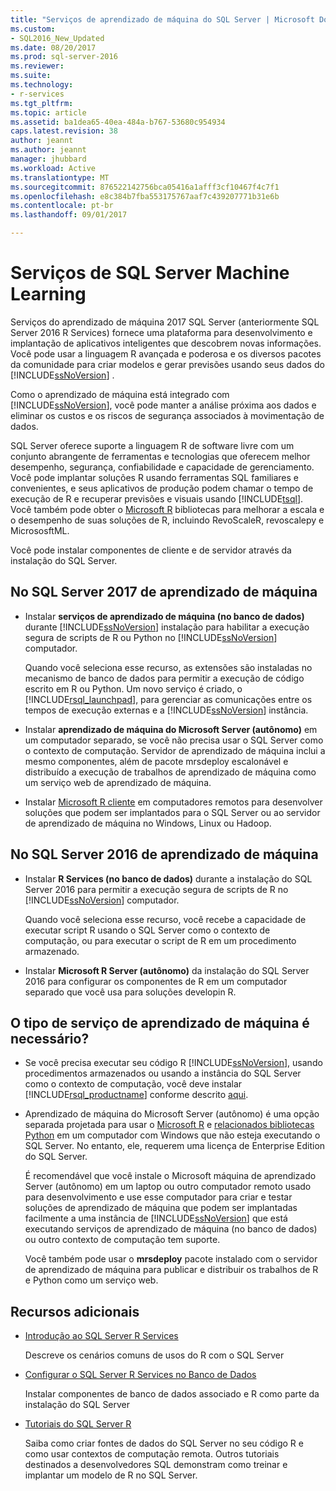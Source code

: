 ```yaml
---
title: "Serviços de aprendizado de máquina do SQL Server | Microsoft Docs"
ms.custom:
- SQL2016_New_Updated
ms.date: 08/20/2017
ms.prod: sql-server-2016
ms.reviewer: 
ms.suite: 
ms.technology:
- r-services
ms.tgt_pltfrm: 
ms.topic: article
ms.assetid: ba1dea65-40ea-484a-b767-53680c954934
caps.latest.revision: 38
author: jeannt
ms.author: jeannt
manager: jhubbard
ms.workload: Active
ms.translationtype: MT
ms.sourcegitcommit: 876522142756bca05416a1afff3cf10467f4c7f1
ms.openlocfilehash: e8c384b7fba553175767aaf7c439207771b31e6b
ms.contentlocale: pt-br
ms.lasthandoff: 09/01/2017

---
```

# <a name="sql-server-machine-learning-services"></a>Serviços de SQL Server Machine Learning

  Serviços do aprendizado de máquina 2017 SQL Server (anteriormente SQL Server 2016 R Services) fornece uma plataforma para desenvolvimento e implantação de aplicativos inteligentes que descobrem novas informações. Você pode usar a linguagem R avançada e poderosa e os diversos pacotes da comunidade para criar modelos e gerar previsões usando seus dados do [!INCLUDE[ssNoVersion](../../includes/ssnoversion-md.md)] .
  
  Como o aprendizado de máquina está integrado com [!INCLUDE[ssNoVersion](../../includes/ssnoversion-md.md)], você pode manter a análise próxima aos dados e eliminar os custos e os riscos de segurança associados à movimentação de dados.
  
SQL Server oferece suporte a linguagem R de software livre com um conjunto abrangente de ferramentas e tecnologias que oferecem melhor desempenho, segurança, confiabilidade e capacidade de gerenciamento. Você pode implantar soluções R usando ferramentas SQL familiares e convenientes, e seus aplicativos de produção podem chamar o tempo de execução de R e recuperar previsões e visuais usando [!INCLUDE[tsql](../../includes/tsql-md.md)]. Você também pode obter o [Microsoft R](https://docs.microsoft.com/r-server/r-reference/revoscaler/revoscaler) bibliotecas para melhorar a escala e o desempenho de suas soluções de R, incluindo RevoScaleR, revoscalepy e MicrososftML.
  
Você pode instalar componentes de cliente e de servidor através da instalação do SQL Server.
  
## <a name="machine-learning-in-sql-server-2017"></a>No SQL Server 2017 de aprendizado de máquina

+ Instalar **serviços de aprendizado de máquina (no banco de dados)** durante [!INCLUDE[ssNoVersion](../../includes/ssnoversion-md.md)] instalação para habilitar a execução segura de scripts de R ou Python no [!INCLUDE[ssNoVersion](../../includes/ssnoversion-md.md)] computador.
  
    Quando você seleciona esse recurso, as extensões são instaladas no mecanismo de banco de dados para permitir a execução de código escrito em R ou Python. Um novo serviço é criado, o [!INCLUDE[rsql_launchpad](../../includes/rsql-launchpad-md.md)], para gerenciar as comunicações entre os tempos de execução externas e a [!INCLUDE[ssNoVersion](../../includes/ssnoversion-md.md)] instância.
  
+ Instalar **aprendizado de máquina do Microsoft Server (autônomo)** em um computador separado, se você não precisa usar o SQL Server como o contexto de computação. Servidor de aprendizado de máquina inclui a mesmo componentes, além de pacote mrsdeploy escalonável e distribuído a execução de trabalhos de aprendizado de máquina como um serviço web de aprendizado de máquina.
  
+    Instalar [Microsoft R cliente](https://docs.microsoft.com/r-server/r-client/what-is-microsoft-r-client) em computadores remotos para desenvolver soluções que podem ser implantados para o SQL Server ou ao servidor de aprendizado de máquina no Windows, Linux ou Hadoop.

## <a name="machine-learning-in-sql-server-2016"></a>No SQL Server 2016 de aprendizado de máquina

+ Instalar **R Services (no banco de dados)** durante a instalação do SQL Server 2016 para permitir a execução segura de scripts de R no [!INCLUDE[ssNoVersion](../../includes/ssnoversion-md.md)] computador.
  
    Quando você seleciona esse recurso, você recebe a capacidade de executar script R usando o SQL Server como o contexto de computação, ou para executar o script de R em um procedimento armazenado.
  
+   Instalar **Microsoft R Server (autônomo)** da instalação do SQL Server 2016 para configurar os componentes de R em um computador separado que você usa para soluções developin R.


## <a name="which-type-of-machine-learning-service-do-i-need"></a>O tipo de serviço de aprendizado de máquina é necessário?

+ Se você precisa executar seu código R [!INCLUDE[ssNoVersion](../../includes/ssnoversion-md.md)], usando procedimentos armazenados ou usando a instância do SQL Server como o contexto de computação, você deve instalar [!INCLUDE[rsql_productname](../../includes/rsql-productname-md.md)] conforme descrito [aqui](../../advanced-analytics/r-services/set-up-sql-server-r-services-in-database.md).

+ Aprendizado de máquina do Microsoft Server (autônomo) é uma opção separada projetada para usar o [Microsoft R](https://docs.microsoft.com/r-server/r-reference/introducing-r-server-r-package-reference) e [relacionados bibliotecas Python](../python/what-is-revoscalepy.md) em um computador com Windows que não esteja executando o SQL Server. No entanto, ele, requerem uma licença de Enterprise Edition do SQL Server.
    
    É recomendável que você instale o Microsoft máquina de aprendizado Server (autônomo) em um laptop ou outro computador remoto usado para desenvolvimento e use esse computador para criar e testar soluções de aprendizado de máquina que podem ser implantadas facilmente a uma instância de [!INCLUDE[ssNoVersion](../../includes/ssnoversion-md.md)] que está executando serviços de aprendizado de máquina \(no banco de dados\) ou outro contexto de computação tem suporte.
  
    Você também pode usar o **mrsdeploy** pacote instalado com o servidor de aprendizado de máquina para publicar e distribuir os trabalhos de R e Python como um serviço web.

## <a name="additional-resources"></a>Recursos adicionais

+ [Introdução ao SQL Server R Services](../../advanced-analytics/r/getting-started-with-sql-server-r-services.md)
 
    Descreve os cenários comuns de usos do R com o SQL Server

+ [Configurar o SQL Server R Services no Banco de Dados](../../advanced-analytics/r/set-up-sql-server-r-services-in-database.md)

    Instalar componentes de banco de dados associado e R como parte da instalação do SQL Server
  
+ [Tutoriais do SQL Server R](../../advanced-analytics/tutorials/sql-server-r-tutorials.md)

    Saiba como criar fontes de dados do SQL Server no seu código R e como usar contextos de computação remota. Outros tutoriais destinados a desenvolvedores SQL demonstram como treinar e implantar um modelo de R no SQL Server.

